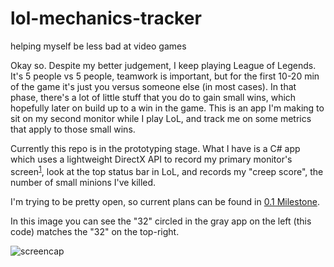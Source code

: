 # lol-mechanics-tracker
helping myself be less bad at video games

Okay so. Despite my better judgement, I keep playing League of Legends. It's 5 people vs 5 people, teamwork is important,
but for the first 10-20 min of the game it's just you versus someone else (in most cases). In that phase, there's a lot of
little stuff that you do to gain small wins, which hopefully later on build up to a win in the game. This is an app I'm making
to sit on my second monitor while I play LoL, and track me on some metrics that apply to those small wins.

Currently this repo is in the prototyping stage. What I have is a C# app which uses a lightweight DirectX API to record my
primary monitor's screen<sup>[1](http://www.virtualdub.org/blog/pivot/entry.php?id=356)</sup>, look at the top status bar in LoL, and records my "creep score", the number of small minions I've killed.

I'm trying to be pretty open, so current plans can be found in [0.1 Milestone](https://github.com/jc4p/lol-mechanics-tracker/issues/1).

In this image you can see the "32" circled in the gray app on the left (this code) matches the "32" on the top-right. 

![screencap](https://pbs.twimg.com/media/Cll8CAZVEAEXF0U.jpg:large)
